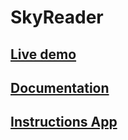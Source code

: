# SkyReader

## [Live demo](https://skyreader.netlify.app)

## [Documentation](docs-skynuc/README.md)

## [Instructions App](frontend-app-skynuc/README.md)
